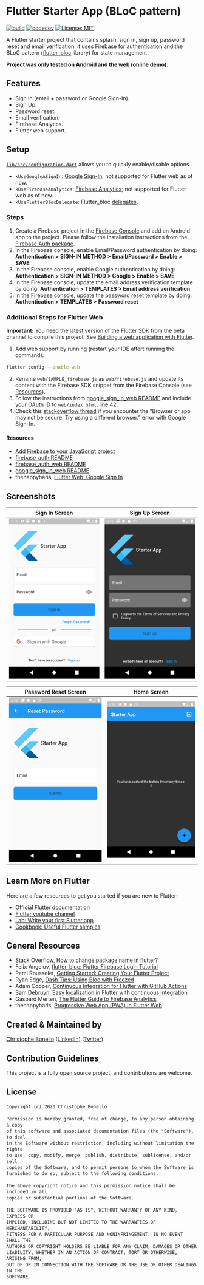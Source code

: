# Flutter Starter App (BLoC pattern)

[![build](https://github.com/cbonello/flutter_Starter_App/workflows/Dart%20CI/badge.svg)](https://github.com/cbonello/flutter_Starter_App/actions)
[![codecov](https://codecov.io/gh/cbonello/flutter_Starter_App/branch/master/graph/badge.svg)](https://codecov.io/gh/cbonello/flutter_Starter_App)
[![License: MIT](https://img.shields.io/badge/license-MIT-purple.svg)](https://opensource.org/licenses/MIT)

A Flutter starter project that contains splash, sign in, sign up, password reset and email verification.
it uses Firebase for authentication and the BLoC pattern ([flutter_bloc](https://pub.dev/packages/flutter_bloc) library) for state management.

**Project was only tested on Android and the web ([online demo](https://flutter-starterapp.web.app)).**

## Features

- Sign In (email + password or Google Sign-In).
- Sign Up.
- Password reset.
- Email verification.
- Firebase Analytics.
- Flutter web support.

## Setup

[`lib/src/configuration.dart`](./lib/src/configuration.dart) allows you to quickly enable/disable options. 

- `kUseGoogleASignIn`: [Google Sign-In](https://pub.dev/packages/google_sign_in); not supported for Flutter web as of now.
- `kUseFirebaseAnalytics`: [Firebase Analytics](https://pub.dev/packages/firebase_analytics); not supported for Flutter web as of now.
- `kUseFlutterBlocDelegate`: Flutter_bloc [delegates](https://bloclibrary.dev/#/flutterfirebaselogintutorial?id=bloc-delegate).

### Steps

1. Create a Firebase project in the [Firebase Console](https://console.firebase.google.com) and add an Android app to the project. Please follow the installation instructions from the [Firebase Auth package](https://pub.dev/packages/firebase_auth).
1. In the Firebase console, enable Email/Password authentication by doing: **Authentication > SIGN-IN METHOD > Email/Password > Enable > SAVE**
1. In the Firebase console, enable Google authentication by doing: **Authentication > SIGN-IN METHOD > Google > Enable > SAVE**
1. In the Firebase console, update the email address verification template by doing: **Authentication > TEMPLATES > Email address verification**
1. In the Firebase console, update the password reset template by doing: **Authentication > TEMPLATES > Password reset**

### Additional Steps for Flutter Web

**Important:**
You need the latest version of the Flutter SDK from the beta channel to compile this project. See
[Building a web application with Flutter](https://flutter.dev/docs/get-started/web).

1. Add web support by running (restart your IDE aftert running the command):
```bash
flutter config --enable-web
```
2. Rename ```web/SAMPLE_firebase.js``` as ```web/firebase.js``` and update its content with the Firebase SDK snippet
from the Firebase Console (see [Resources](#Resources)).
1. Follow the instructions from [google_sign_in_web README](https://pub.dev/packages/google_sign_in_web) and include your OAuth ID to ```web/index.html```, line 42.
1. Check this [stackoverflow thread](https://stackoverflow.com/questions/59480956/browser-or-app-may-not-be-secure-try-using-a-different-browser-error-with-fl) if you encounter the “Browser or app may not be secure. Try using a different browser.” error with Google Sign-In.

#### Resources

- [Add Firebase to your JavaScript project](https://firebase.google.com/docs/web/setup#from-the-cdn)
- [firebase_auth README](https://pub.dev/packages/firebase_auth)
- [firebase_auth_web README](https://github.com/FirebaseExtended/flutterfire/blob/master/packages/firebase_auth/firebase_auth_web/README.md)
- [google_sign_in_web README](https://pub.dev/packages/google_sign_in_web)
- thehappyharis, [Flutter Web: Google Sign In](https://www.youtube.com/watch?time_continue=752&v=E8kgHqEz6fs&feature=emb_logo)

## Screenshots

Sign In Screen | Sign Up Screen
--- | ---
![Sign In Screen](/screenshots/signin_screen_light.png?raw=true "Sign In Screen") | ![Sign Up Screen](/screenshots/signup_screen_dark.png?raw=true "Sign Up Screen")

Password Reset Screen | Home Screen
--- | ---
![Sign In Screen](/screenshots/password_reset_screen_light.png?raw=true "Sign In Screen") | ![Sign Up Screen](/screenshots/home_screen_dark.png?raw=true "Sign Up Screen")

## Learn More on Flutter

Here are a few resources to get you started if you are new to Flutter:

- [Official Flutter documentation](https://flutter.dev/docs)
- [Flutter youtube channel](https://www.youtube.com/channel/UCwXdFgeE9KYzlDdR7TG9cMw)
- [Lab: Write your first Flutter app](https://flutter.io/docs/get-started/codelab)
- [Cookbook: Useful Flutter samples](https://flutter.io/docs/cookbook)

## General Resources

- Stack Overflow, [How to change package name in flutter?](https://stackoverflow.com/questions/51534616/how-to-change-package-name-in-flutter#answer-51550358)
- Felix Angelov, [flutter_bloc: Flutter Firebase Login Tutorial](https://bloclibrary.dev/#/flutterfirebaselogintutorial)
- Remi Rousselet, [Getting Started: Creating Your Flutter Project](https://dash-overflow.net/articles/getting_started/)
- Ryan Edge, [Dash Tips: Using Bloc with Freezed](https://chimon.hashnode.dev/dash-tips-using-bloc-with-freezed-ck8s5s89000mnhps1zf62m14n)
- Adam Cooper, [Continuous Integration for Flutter with GitHub Actions](https://admcpr.com/continuous-integration-for-flutter-with-github-actions/)
- Sam Debruyn, [Easy localization in Flutter with continuous integration](https://debruyn.dev/2019/easy-localization-in-flutter-with-continuous-integration/)
- Gaspard Merten, [The Flutter Guide to Firebase Analytics](https://medium.com/flutter-community/the-flutter-guide-to-firebase-analytics-9b99c6e27a6)
- thehappyharis, [Progressive Web App (PWA) in Flutter Web](https://www.youtube.com/watch?v=SvDXytrX1Wc)

## Created & Maintained by

[Christophe Bonello](https://github.com/cbonello)
([LinkedIn](https://www.linkedin.com/in/christophe-bonello))
([Twitter](https://twitter.com/chbonello))

## Contribution Guidelines

This project is a fully open source project, and contributions are welcome.

## License

```
Copyright (c) 2020 Christophe Bonello

Permission is hereby granted, free of charge, to any person obtaining a copy
of this software and associated documentation files (the "Software"), to deal
in the Software without restriction, including without limitation the rights
to use, copy, modify, merge, publish, distribute, sublicense, and/or sell
copies of the Software, and to permit persons to whom the Software is
furnished to do so, subject to the following conditions:

The above copyright notice and this permission notice shall be included in all
copies or substantial portions of the Software.

THE SOFTWARE IS PROVIDED "AS IS", WITHOUT WARRANTY OF ANY KIND, EXPRESS OR
IMPLIED, INCLUDING BUT NOT LIMITED TO THE WARRANTIES OF MERCHANTABILITY,
FITNESS FOR A PARTICULAR PURPOSE AND NONINFRINGEMENT. IN NO EVENT SHALL THE
AUTHORS OR COPYRIGHT HOLDERS BE LIABLE FOR ANY CLAIM, DAMAGES OR OTHER
LIABILITY, WHETHER IN AN ACTION OF CONTRACT, TORT OR OTHERWISE, ARISING FROM,
OUT OF OR IN CONNECTION WITH THE SOFTWARE OR THE USE OR OTHER DEALINGS IN THE
SOFTWARE.
```